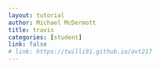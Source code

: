 ```yaml
---
layout: tutorial
author: Michael McDermott
title: travis
categories: [student]
link: false
# link: https://twilli91.github.io/avt217
---
```

